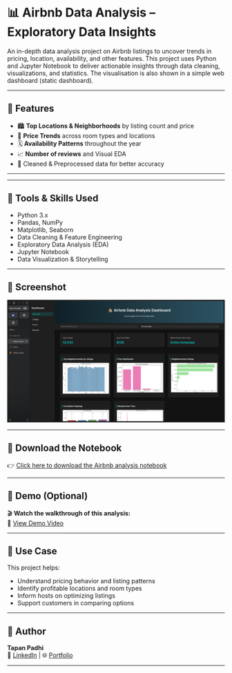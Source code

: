 # 📊 Airbnb Data Analysis – Exploratory Data Insights

An in-depth data analysis project on Airbnb listings to uncover trends in pricing, location, availability, and other features. This project uses Python and Jupyter Notebook to deliver actionable insights through data cleaning, visualizations, and statistics. The visualisation is also shown in a simple web dashboard (static dashboard).

---

## 📌 Features

- 🏙️ **Top Locations & Neighborhoods** by listing count and price
- 💸 **Price Trends** across room types and locations
- 🗓️ **Availability Patterns** throughout the year
- 📈 **Number of reviews** and Visual EDA
- 🧹 Cleaned & Preprocessed data for better accuracy

---

---

## 🧰 Tools & Skills Used

- Python 3.x
- Pandas, NumPy
- Matplotlib, Seaborn
- Data Cleaning & Feature Engineering
- Exploratory Data Analysis (EDA)
- Jupyter Notebook
- Data Visualization & Storytelling

---

## 📸 Screenshot

![Analysis Screenshot](Dashboard_web_screenshot.png)

---

## 🔽 Download the Notebook

👉 [Click here to download the Airbnb analysis notebook](https://github.com/tapand3v3lop3r/Airbnb-Data-Analysis/blob/main/airbnb_project.ipynb)

---

## 🎥 Demo (Optional)

🎬 **Watch the walkthrough of this analysis:**  
🔗 [View Demo Video](link-to-your-demo-video)

---

## 💼 Use Case

This project helps:

- Understand pricing behavior and listing patterns
- Identify profitable locations and room types
- Inform hosts on optimizing listings
- Support customers in comparing options

---

## 🙌 Author

**Tapan Padhi**  
🔗 [LinkedIn](https://www.linkedin.com/in/tapanpadhi) | 🌐 [Portfolio](https://your-portfolio-link.com)

---

